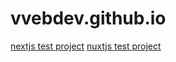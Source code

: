 # vvebdev.github.io

[nextjs test project](https://vvebdev.github.io/nextjs/ "click me!")
[nuxtjs test project](https://vvebdev.github.io/nuxtjs/ "click me!")
